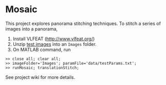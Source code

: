 # Mosaic

This project explores panorama stitching techniques. To stitch a series of images into a panorama,

1. Install VLFEAT (http://www.vlfeat.org/)
2. Unzip [test images](http://pages.cs.wisc.edu/~jiaxu/misc/testing-images.zip) into an `Images` folder.
3. On MATLAB command, run

<b></b>

    >> close all; clear all;
    >> imageFolder='Images'; paramFile='data/testParams.txt';
    >> runMosaic; translationStitch;
    
See project wiki for more details.
